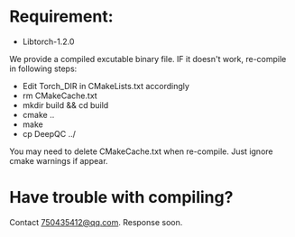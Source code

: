 #  Requirement:

 *   Libtorch-1.2.0


We provide a compiled excutable binary file. IF it doesn't work, re-compile in following steps:


*   Edit Torch_DIR in CMakeLists.txt accordingly
*   rm CMakeCache.txt
*   mkdir build && cd build
*   cmake ..
*   make
*   cp DeepQC ../

You may need to delete CMakeCache.txt when re-compile. Just ignore cmake warnings if appear.


# Have trouble with compiling?

Contact 750435412@qq.com. Response soon.
